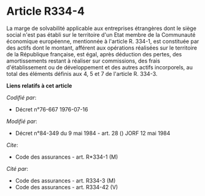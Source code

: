 # Article R334-4

La marge de solvabilité applicable aux entreprises étrangères dont le siège social n'est pas établi sur le territoire d'un
Etat membre de la Communauté économique européenne, mentionnée à l'article R. 334-1, est constituée par des actifs dont le
montant, afférent aux opérations réalisées sur le territoire de la République française, est égal, après déduction des
pertes, des amortissements restant à réaliser sur commissions, des frais d'établissement ou de développement et des autres
actifs incorporels, au total des éléments définis aux 4, 5 et 7 de l'article R. 334-3.

**Liens relatifs à cet article**

_Codifié par_:

  - Décret n°76-667 1976-07-16

_Modifié par_:

  - Décret n°84-349 du 9 mai 1984 - art. 28 () JORF 12 mai 1984

_Cite_:

  - Code des assurances - art. R*334-1 (M)

_Cité par_:

  - Code des assurances - art. R334-3 (M)
  - Code des assurances - art. R334-42 (V)
